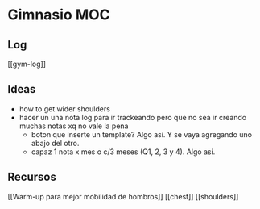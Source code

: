# Gimnasio MOC

## Log
[[gym-log]]

## Ideas
- how to get wider shoulders
- hacer un una nota log para ir trackeando pero que no sea ir creando muchas notas xq no vale la pena
	- boton que inserte un template? Algo asi. Y se vaya agregando uno abajo del otro.
	- capaz 1 nota x mes o c/3 meses (Q1, 2, 3 y 4). Algo asi.

## Recursos
[[Warm-up para mejor mobilidad de hombros]]
[[chest]]
[[shoulders]]